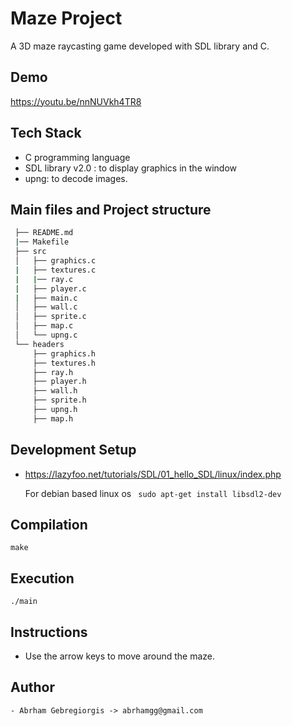 
# Maze Project

A 3D maze raycasting game developed with SDL library and C.


## Demo
https://youtu.be/nnNUVkh4TR8

## Tech Stack
- C programming language
- SDL library v2.0 : to display graphics in the window
- upng: to decode images.

## Main files and Project structure
 ```sh
  ├── README.md
  |── Makefile
  ├── src
  │   ├── graphics.c         
  |   ├── textures.c  
  |   |── ray.c  
  |   ├── player.c  
  |   ├── main.c  
  │   ├── wall.c
  │   ├── sprite.c 
  │   ├── map.c 
  │   └── upng.c
  └── headers
      ├── graphics.h
      ├── textures.h
      ├── ray.h
      ├── player.h
      ├── wall.h
      ├── sprite.h
      ├── upng.h
      ├── map.h
  ```
  ## Development Setup
- https://lazyfoo.net/tutorials/SDL/01_hello_SDL/linux/index.php
  
  For debian based linux os `` sudo apt-get install libsdl2-dev``

## Compilation

  `` make ``
## Execution

  `` ./main ``

## Instructions
- Use the arrow keys to move around the maze.

## Author
    - Abrham Gebregiorgis -> abrhamgg@gmail.com
